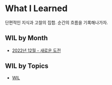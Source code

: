 # What I Learned
단편적인 지식과 고찰의 집합. 순간의 흐름을 기록해나가자.

## WIL by Month
- [2022년 12월 - 새로운 도전](monthly/2022/12/WIL.md)


## WIL by Topics
- [WIL](WIL/Why-WIL.md)
